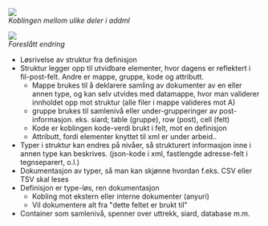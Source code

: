 ![](http://www.plantuml.com/plantuml/png/SoWkIImgAStDuShBJqbL22ufAiqkAIs2y5nIqpBpCekpylCW_93AWbG8Aw0elpYrk3YrY0kcGq7N3bazWWcK06j4gBJHrKKOWAGIJS8XDIy5w300)<br>
*Koblingen mellom ulike deler i addml*<p>

![](http://www.plantuml.com/plantuml/png/NP1H3e8m38RVTufTW9t0419vCRuOzG9BA161pgpTWxTNhD3g6__NhwnjGnmpbtboc3hmRUH8mEmadg67794WIpuWtjBKIJWcP1Y9dLg-gkfD-iMgk_MH3rRh--R-xSK1jtpXN4OkML8B_O03tHDAlZuV85-dd0Xe-S_QuKDjVSMXbZuj-bq8mZPh8VhFFrKBjX9qUKljxkjsCeLQzYYMQyDIq6DONGQtn0vkiTws0UpAFBq0)<br>
*Foreslått endring*<p>

- Løsrivelse av struktur fra definisjon
- Struktur legger opp til utvidbare elementer, hvor dagens er reflektert i fil-post-felt. Andre er mappe, gruppe, kode og attributt.
    - Mappe brukes til å deklarere samling av dokumenter av en eller annen type, og kan selv utvides med datamappe, hvor man validerer innholdet opp mot struktur (alle filer i mappe valideres mot A)
    - gruppe brukes til samlenivå eller under-grupperinger av post-informasjon. eks. siard; table (gruppe), row (post), cell (felt)
    - Kode er koblingen kode-verdi brukt i felt, mot en definisjon
    - Attributt, fordi elementer knyttet til xml er under arbeid..
- Typer i struktur kan endres på nivåer, så strukturert informasjon inne i annen type kan beskrives. (json-kode i xml, fastlengde adresse-felt i tegnseparert, o.l.)
- Dokumentasjon av typer, så man kan skjønne hvordan f.eks. CSV eller TSV skal leses
- Definisjon er type-løs, ren dokumentasjon
    - Kobling mot ekstern eller interne dokumenter (anyuri)
    - Vil dokumentere alt fra "dette feltet er brukt til"
- Container som samlenivå, spenner over uttrekk, siard, database m.m.
